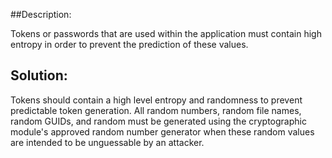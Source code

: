 ##Description:

Tokens or passwords that are used within the application must contain high entropy in
order to prevent the prediction of these values.

## Solution:

Tokens should contain a high level entropy and randomness to prevent predictable token generation.
All random numbers, random file names, random GUIDs, and random must be generated using
the cryptographic module's approved random number generator
when these random values are intended to be unguessable by an attacker.
